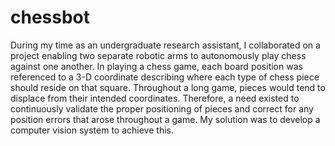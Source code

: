 # chessbot
During my time as an undergraduate research assistant, I collaborated on a project enabling two separate robotic arms to autonomously play chess against one another. In playing a chess game, each board position was referenced to a 3-D coordinate describing where each type of chess piece should reside on that square. Throughout a long game, pieces would tend to displace from their intended coordinates. Therefore, a need existed to continuously validate the proper positioning of pieces and correct for any position errors that arose throughout a game. My solution was to develop a computer vision system to achieve this.
